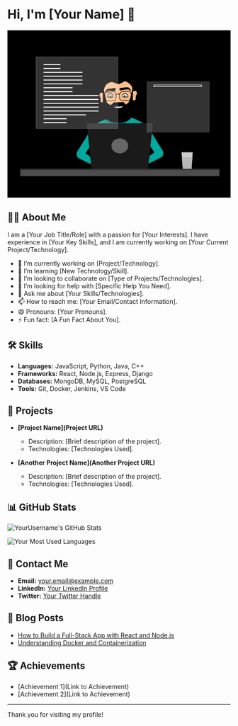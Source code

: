 # Hi, I'm [Your Name] 👋

![Header](https://github.com/saswatapain17/saswatapain17/blob/main/thoughtworks-gif_dribbble.gif)

## 👨‍💻 About Me
I am a [Your Job Title/Role] with a passion for [Your Interests]. I have experience in [Your Key Skills], and I am currently working on [Your Current Project/Technology].

- 🔭 I’m currently working on [Project/Technology].
- 🌱 I’m learning [New Technology/Skill].
- 👯 I’m looking to collaborate on [Type of Projects/Technologies].
- 🤔 I’m looking for help with [Specific Help You Need].
- 💬 Ask me about [Your Skills/Technologies].
- 📫 How to reach me: [Your Email/Contact Information].
- 😄 Pronouns: [Your Pronouns].
- ⚡ Fun fact: [A Fun Fact About You].

## 🛠️ Skills
- **Languages:** JavaScript, Python, Java, C++
- **Frameworks:** React, Node.js, Express, Django
- **Databases:** MongoDB, MySQL, PostgreSQL
- **Tools:** Git, Docker, Jenkins, VS Code

## 🚀 Projects
- **[Project Name](Project URL)**
  - Description: [Brief description of the project].
  - Technologies: [Technologies Used].

- **[Another Project Name](Another Project URL)**
  - Description: [Brief description of the project].
  - Technologies: [Technologies Used].

## 📊 GitHub Stats

![YourUsername's GitHub Stats](https://github-readme-stats.vercel.app/api?username=YourUsername&show_icons=true&hide_title=true&hide=prs&count_private=true&theme=radical)

![Your Most Used Languages](https://github-readme-stats.vercel.app/api/top-langs/?username=YourUsername&layout=compact&hide_title=true&theme=radical)

## 📧 Contact Me
- **Email:** [your.email@example.com](mailto:your.email@example.com)
- **LinkedIn:** [Your LinkedIn Profile](https://www.linkedin.com/in/your-linkedin)
- **Twitter:** [Your Twitter Handle](https://twitter.com/your-twitter)

## 📝 Blog Posts
- [How to Build a Full-Stack App with React and Node.js](https://your-blog.com/full-stack-react-nodejs)
- [Understanding Docker and Containerization](https://your-blog.com/docker-containerization)

## 🏆 Achievements
- [Achievement 1](Link to Achievement)
- [Achievement 2](Link to Achievement)

---

Thank you for visiting my profile!

